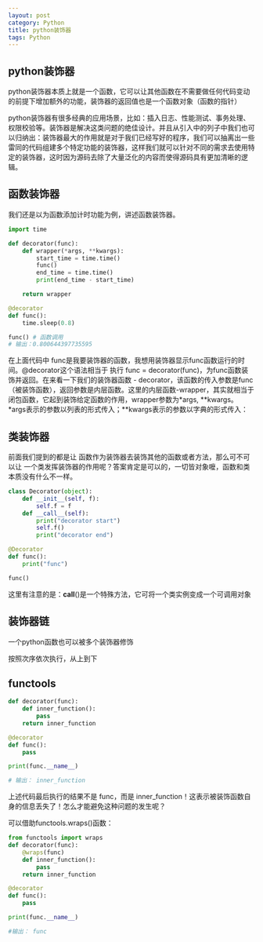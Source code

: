 ```yaml
---
layout: post
category: Python
title: python装饰器
tags: Python
---
```


## python装饰器

python装饰器本质上就是一个函数，它可以让其他函数在不需要做任何代码变动的前提下增加额外的功能，装饰器的返回值也是一个函数对象（函数的指针）

python装饰器有很多经典的应用场景，比如：插入日志、性能测试、事务处理、权限校验等。装饰器是解决这类问题的绝佳设计。并且从引入中的列子中我们也可以归纳出：装饰器最大的作用就是对于我们已经写好的程序，我们可以抽离出一些雷同的代码组建多个特定功能的装饰器，这样我们就可以针对不同的需求去使用特定的装饰器，这时因为源码去除了大量泛化的内容而使得源码具有更加清晰的逻辑。

## 函数装饰器

我们还是以为函数添加计时功能为例，讲述函数装饰器。

```python
import time

def decorator(func):
    def wrapper(*args, **kwargs):
        start_time = time.time()
        func()
        end_time = time.time()
        print(end_time - start_time)

    return wrapper

@decorator 
def func():
    time.sleep(0.8)

func() # 函数调用
# 输出：0.800644397735595
```

在上面代码中 func是我要装饰器的函数，我想用装饰器显示func函数运行的时间。@decorator这个语法相当于 执行 func = decorator(func)，为func函数装饰并返回。在来看一下我们的装饰器函数 - decorator，该函数的传入参数是func （被装饰函数），返回参数是内层函数。这里的内层函数-wrapper，其实就相当于闭包函数，它起到装饰给定函数的作用，wrapper参数为*args, **kwargs。*args表示的参数以列表的形式传入；**kwargs表示的参数以字典的形式传入：

## 类装饰器

前面我们提到的都是让 函数作为装饰器去装饰其他的函数或者方法，那么可不可以让 一个类发挥装饰器的作用呢？答案肯定是可以的，一切皆对象嚒，函数和类本质没有什么不一样。

```python
class Decorator(object):
    def __init__(self, f):
        self.f = f
    def __call__(self):
        print("decorator start")
        self.f()
        print("decorator end")

@Decorator
def func():
    print("func")

func()
```

这里有注意的是：__call__()是一个特殊方法，它可将一个类实例变成一个可调用对象

## 装饰器链

一个python函数也可以被多个装饰器修饰

按照次序依次执行，从上到下

## functools

```python
def decorator(func):
    def inner_function():
        pass
    return inner_function

@decorator
def func():
    pass

print(func.__name__)

# 输出： inner_function
```

上述代码最后执行的结果不是 func，而是 inner_function！这表示被装饰函数自身的信息丢失了！怎么才能避免这种问题的发生呢？

可以借助functools.wraps()函数：

```python
from functools import wraps
def decorator(func):
    @wraps(func) 
    def inner_function():
        pass
    return inner_function

@decorator
def func():
    pass

print(func.__name__)

#输出： func
```

